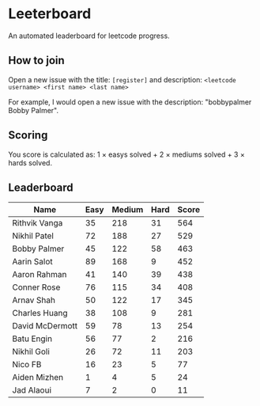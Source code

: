 # Leeterboard

An automated leaderboard for leetcode progress.

## How to join

Open a new issue with the title: `[register]` and description:
`<leetcode username> <first name> <last name>`

For example, I would open a new issue with the description: "bobbypalmer Bobby Palmer".

## Scoring

You score is calculated as:
1 $\times$ easys solved + 2 $\times$ mediums solved + 3 $\times$ hards solved.

## Leaderboard
| Name | Easy | Medium | Hard | Score |
| --- | --- | --- | --- | --- |
| Rithvik Vanga | 35 | 218 | 31 | 564 |
| Nikhil Patel | 72 | 188 | 27 | 529 |
| Bobby Palmer | 45 | 122 | 58 | 463 |
| Aarin Salot | 89 | 168 | 9 | 452 |
| Aaron Rahman | 41 | 140 | 39 | 438 |
| Conner Rose | 76 | 115 | 34 | 408 |
| Arnav Shah | 50 | 122 | 17 | 345 |
| Charles Huang | 38 | 108 | 9 | 281 |
| David McDermott | 59 | 78 | 13 | 254 |
| Batu Engin | 56 | 77 | 2 | 216 |
| Nikhil Goli | 26 | 72 | 11 | 203 |
| Nico FB | 16 | 23 | 5 | 77 |
| Aiden Mizhen | 1 | 4 | 5 | 24 |
| Jad Alaoui | 7 | 2 | 0 | 11 |
